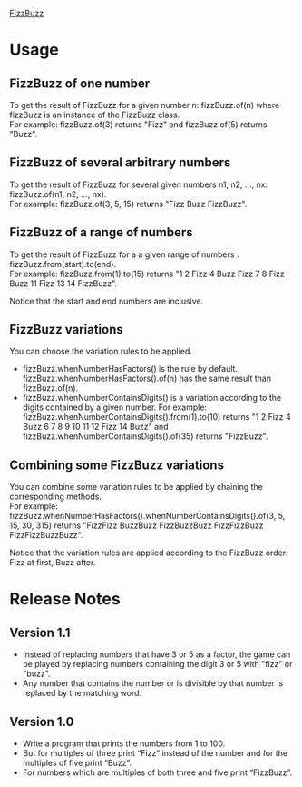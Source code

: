 [FizzBuzz](https://en.wikipedia.org/wiki/Fizz_buzz)

# Usage

## FizzBuzz of one number

To get the result of FizzBuzz for a given number n: fizzBuzz.of(n) where fizzBuzz is an instance of the FizzBuzz class.  
For example: fizzBuzz.of(3) returns "Fizz" and fizzBuzz.of(5) returns "Buzz".

## FizzBuzz of several arbitrary numbers

To get the result of FizzBuzz for several given numbers n1, n2, ..., nx: fizzBuzz.of(n1, n2, ..., nx).  
For example: fizzBuzz.of(3, 5, 15) returns "Fizz Buzz FizzBuzz".

## FizzBuzz of a range of numbers

To get the result of FizzBuzz for a a given range of numbers : fizzBuzz.from(start).to(end).  
For example: fizzBuzz.from(1).to(15) returns "1 2 Fizz 4 Buzz Fizz 7 8 Fizz Buzz 11 Fizz 13 14 FizzBuzz".

Notice that the start and end numbers are inclusive.

## FizzBuzz variations

You can choose the variation rules to be applied.
- fizzBuzz.whenNumberHasFactors() is the rule by default. fizzBuzz.whenNumberHasFactors().of(n) has the same result than fizzBuzz.of(n).
- fizzBuzz.whenNumberContainsDigits() is a variation according to the digits contained by a given number. For example: fizzBuzz.whenNumberContainsDigits().from(1).to(10) returns "1 2 Fizz 4 Buzz 6 7 8 9 10 11 12 Fizz 14 Buzz" and fizzBuzz.whenNumberContainsDigits().of(35) returns "FizzBuzz".

## Combining some FizzBuzz variations

You can combine some variation rules to be applied by chaining the corresponding methods.  
For example: fizzBuzz.whenNumberHasFactors().whenNumberContainsDigits().of(3, 5, 15, 30, 315) returns "FizzFizz BuzzBuzz FizzBuzzBuzz FizzFizzBuzz FizzFizzBuzzBuzz".

Notice that the variation rules are applied according to the FizzBuzz order: Fizz at first, Buzz after.

# Release Notes

## Version 1.1

- Instead of replacing numbers that have 3 or 5 as a factor, the game can be played by replacing numbers containing the digit 3 or 5 with "fizz" or "buzz".
- Any number that contains the number or is divisible by that number is replaced by the matching word.

## Version 1.0

- Write a program that prints the numbers from 1 to 100.
- But for multiples of three print “Fizz” instead of the number and for the multiples of five print “Buzz”.
- For numbers which are multiples of both three and five print “FizzBuzz”.
